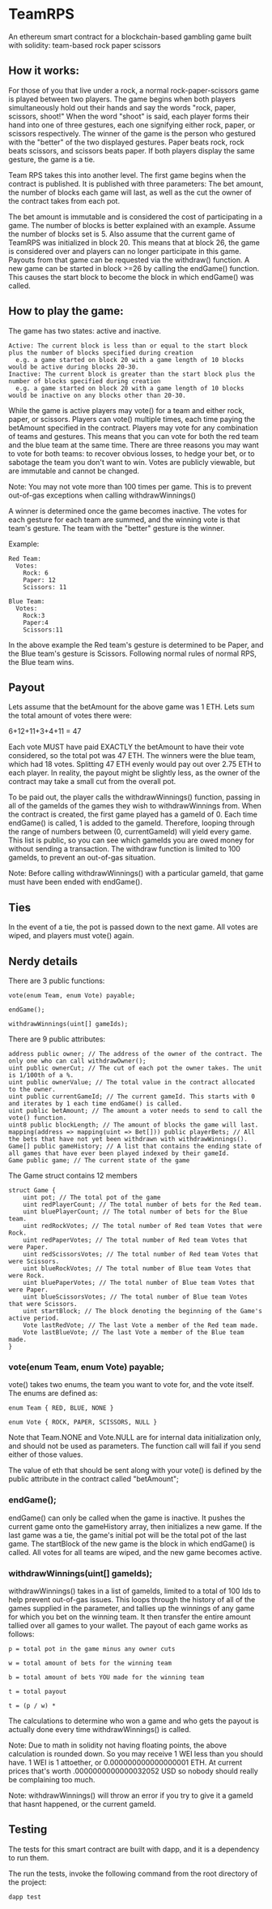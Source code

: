 # TeamRPS
An ethereum smart contract for a blockchain-based gambling game built with solidity: team-based rock paper scissors

## How it works:

For those of you that live under a rock, a normal rock-paper-scissors game is played between two players. The game begins when both players simultaneously hold out their hands and say the words "rock, paper, scissors, shoot!" When the word "shoot" is said, each player forms their hand into one of three gestures, each one signifying either rock, paper, or scissors respectively. The winner of the game is the person who gestured with the "better" of the two displayed gestures. Paper beats rock, rock beats scissors, and scissors beats paper. If both players display the same gesture, the game is a tie.

Team RPS takes this into another level. The first game begins when the contract is published. It is published with three parameters: The bet amount, the number of blocks each game will last, as well as the cut the owner of the contract takes from each pot.

The bet amount is immutable and is considered the cost of participating in a game.
The number of blocks is better explained with an example. Assume the number of blocks set is 5. Also assume that the current game of TeamRPS was initialized in block 20. This means that at block 26, the game is considered over and players can no longer participate in this game. Payouts from that game can be requested via the withdraw() function. A new game can be started in block >=26 by calling the endGame() function. This causes the start block to become the block in which endGame() was called.

## How to play the game:

The game has two states: active and inactive.

    Active: The current block is less than or equal to the start block plus the number of blocks specified during creation
      e.g. a game started on block 20 with a game length of 10 blocks would be active during blocks 20-30.
    Inactive: The current block is greater than the start block plus the number of blocks specified during creation
      e.g. a game started on block 20 with a game length of 10 blocks would be inactive on any blocks other than 20-30.

While the game is active players may vote() for a team and either rock, paper, or scissors. Players can vote() multiple times, each time paying the betAmount specified in the contract. Players may vote for any combination of teams and gestures. This means that you can vote for both the red team and the blue team at the same time. There are three reasons you may want to vote for both teams: to recover obvious losses, to hedge your bet, or to sabotage the team you don't want to win. Votes are publicly viewable, but are immutable and cannot be changed.

Note: You may not vote more than 100 times per game. This is to prevent out-of-gas exceptions when calling withdrawWinnings()

A winner is determined once the game becomes inactive. The votes for each gesture for each team are summed, and the winning vote is that team's gesture. The team with the "better" gesture is the winner.

Example:

    Red Team:
      Votes:
        Rock: 6
        Paper: 12
        Scissors: 11

    Blue Team:
      Votes:
        Rock:3
        Paper:4
        Scissors:11

In the above example the Red team's gesture is determined to be Paper, and the Blue team's gesture is Scissors. Following normal rules of normal RPS, the Blue team wins.

## Payout

Lets assume that the betAmount for the above game was 1 ETH. Lets sum the total amount of votes there were:

  6+12+11+3+4+11 = 47

Each vote MUST have paid EXACTLY the betAmount to have their vote considered, so the total pot was 47 ETH. The winners were the blue team, which had 18 votes. Splitting 47 ETH evenly would pay out over 2.75 ETH to each player. In reality, the payout might be slightly less, as the owner of the contract may take a small cut from the overall pot.

To be paid out, the player calls the withdrawWinnings() function, passing in all of the gameIds of the games they wish to withdrawWinnings from. When the contract is created, the first game played has a gameId of 0. Each time endGame() is called, 1 is added to the gameId. Therefore, looping through the range of numbers between (0, currentGameId) will yield every game. This list is public, so you can see which gameIds you are owed money for without sending a transaction. The withdraw function is limited to 100 gameIds, to prevent an out-of-gas situation.

Note: Before calling withdrawWinnings() with a particular gameId, that game must have been ended with endGame().

## Ties

In the event of a tie, the pot is passed down to the next game. All votes are wiped, and players must vote() again.

## Nerdy details

There are 3 public functions:

    vote(enum Team, enum Vote) payable;

    endGame();

    withdrawWinnings(uint[] gameIds);


There are 9 public attributes:

    address public owner; // The address of the owner of the contract. The only one who can call withdrawOwner();
    uint public ownerCut; // The cut of each pot the owner takes. The unit is 1/100th of a %.
    uint public ownerValue; // The total value in the contract allocated to the owner.
    uint public currentGameId; // The current gameId. This starts with 0 and iterates by 1 each time endGame() is called.
    uint public betAmount; // The amount a voter needs to send to call the vote() function.
    uint8 public blockLength; // The amount of blocks the game will last.
    mapping(address => mapping(uint => Bet[])) public playerBets; // All the bets that have not yet been withdrawn with withdrawWinnings().
    Game[] public gameHistory; // A list that contains the ending state of all games that have ever been played indexed by their gameId.
    Game public game; // The current state of the game

The Game struct contains 12 members

    struct Game {
        uint pot; // The total pot of the game
        uint redPlayerCount; // The total number of bets for the Red team.
        uint bluePlayerCount; // The total number of bets for the Blue team.
        uint redRockVotes; // The total number of Red team Votes that were Rock.
        uint redPaperVotes; // The total number of Red team Votes that were Paper.
        uint redScissorsVotes; // The total number of Red team Votes that were Scissors.
        uint blueRockVotes; // The total number of Blue team Votes that were Rock.
        uint bluePaperVotes; // The total number of Blue team Votes that were Paper.
        uint blueScissorsVotes; // The total number of Blue team Votes that were Scissors.
        uint startBlock; // The block denoting the beginning of the Game's active period.
        Vote lastRedVote; // The last Vote a member of the Red team made.
        Vote lastBlueVote; // The last Vote a member of the Blue team made.
    }


### vote(enum Team, enum Vote) payable;

vote() takes two enums, the team you want to vote for, and the vote itself.
The enums are defined as:

    enum Team { RED, BLUE, NONE }

    enum Vote { ROCK, PAPER, SCISSORS, NULL }

Note that Team.NONE and Vote.NULL are for internal data initialization only, and should not be used as parameters. The function call will fail if you send either of those values.

The value of eth that should be sent along with your vote() is defined by the public attribute in the contract called "betAmount";

### endGame();

endGame() can only be called when the game is inactive. It pushes the current game onto the gameHistory array, then initializes a new game. If the last game was a tie, the game's initial pot will be the total pot of the last game. The startBlock of the new game is the block in which endGame() is called. All votes for all teams are wiped, and the new game becomes active.

### withdrawWinnings(uint[] gameIds);

withdrawWinnings() takes in a list of gameIds, limited to a total of 100 Ids to help prevent out-of-gas issues. This loops through the history of all of the games supplied in the parameter, and tallies up the winnings of any game for which you bet on the winning team. It then transfer the entire amount tallied over all games to your wallet. The payout of each game works as follows:

    p = total pot in the game minus any owner cuts

    w = total amount of bets for the winning team

    b = total amount of bets YOU made for the winning team

    t = total payout

    t = (p / w) *

The calculations to determine who won a game and who gets the payout is actually done every time withdrawWinnings() is called.

Note: Due to math in solidity not having floating points, the above calculation is rounded down. So you may receive 1 WEI less than you should have. 1 WEI is 1 attoether, or 0.000000000000000001 ETH. At current prices that's worth .0000000000000032052 USD so nobody should really be complaining too much.

Note: withdrawWinnings() will throw an error if you try to give it a gameId that hasnt happened, or the current gameId.

## Testing

The tests for this smart contract are built with dapp, and it is a dependency to run them.

The run the tests, invoke the following command from the root directory of the project:

    dapp test

